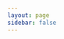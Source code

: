 ```yaml
---
layout: page
sidebar: false
---
```

<script setup>
import {
  VPTeamPage,
  VPTeamPageTitle,
  VPTeamMembers
} from 'vitepress/theme'

const members = [
  {
    avatar: 'https://www.github.com/thomasbarkats.png',
    name: 'Thomas Barkats',
    title: 'Fondateur & Architecte Principal',
    desc: 'A initié YasuiJS et dirigé le développement. A conçu l\'architecture et les concepts fondamentaux.',
    links: [
      { icon: 'github', link: 'https://github.com/thomasbarkats' },
    ]
  },
  {
    avatar: 'https://www.github.com/alexandre-hallaine.png',
    name: 'Alexandre Hallaine',
    title: 'Développeur Principal',
    desc: 'A rejoint le projet en 2025 pour moderniser le projet avec des outils à jour.',
    links: [
      { icon: 'github', link: 'https://github.com/alexandre-hallaine' },
    ]
  },
]
</script>

<style>
  .VPTeamPageTitle {
    padding-top: 0 !important;
  }
  @media (min-width: 768px) {
    .VPTeamPage[data-v-5f7da39d] {
        margin: 96px 0;
    }
  }
</style>

<VPTeamPage>
  <VPTeamPageTitle>
    <template #title>
      Notre Équipe
    </template>
    <template #lead>
      Le développement de YasuiJS est guidé par une équipe internationale,
      dont certains membres ont choisi d'être présentés ci-dessous.
    </template>
  </VPTeamPageTitle>
  <VPTeamMembers :members />
</VPTeamPage>